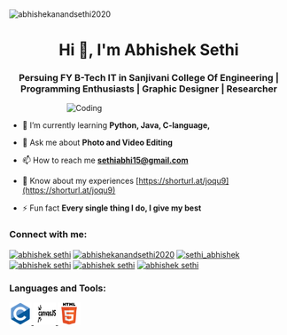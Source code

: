 <img align="center" src="https://cdn.wallpapersafari.com/98/10/5kmO9f.png" alt="abhishekanandsethi2020" height="300" width="4000" />
<h1 align="center">Hi 👋, I'm Abhishek Sethi</h1>
<h3 align="center">Persuing FY B-Tech IT in Sanjivani College Of Engineering | Programming Enthusiasts | Graphic Designer | Researcher</h3>
<img align="right" alt="Coding" width="400" src="https://camo.githubusercontent.com/c1dcb74cc1c1835b1d716f5051499a2814c683c806b15f04b0eba492863703e9/68747470733a2f2f63646e2e6472696262626c652e636f6d2f75736572732f3733303730332f73637265656e73686f74732f363538313234332f6176656e746f2e676966"><br>

- 🌱 I’m currently learning **Python, Java, C-language,**

- 💬 Ask me about **Photo and Video Editing**

- 📫 How to reach me **sethiabhi15@gmail.com**

- 📄 Know about my experiences [https://shorturl.at/joqu9](https://shorturl.at/joqu9)

- ⚡ Fun fact **Every single thing I do, I give my best**

<h3 align="left">Connect with me:</h3>
<p align="left">
<a href="https://linkedin.com/in/abhishek sethi" target="blank"><img align="center" src="https://raw.githubusercontent.com/rahuldkjain/github-profile-readme-generator/master/src/images/icons/Social/linked-in-alt.svg" alt="abhishek sethi" height="30" width="40" /></a>
<a href="https://instagram.com/abhishekanandsethi2020" target="blank"><img align="center" src="https://raw.githubusercontent.com/rahuldkjain/github-profile-readme-generator/master/src/images/icons/Social/instagram.svg" alt="abhishekanandsethi2020" height="30" width="40" /></a>
<a href="https://www.codechef.com/users/sethi_abhishek" target="blank"><img align="center" src="https://cdn.jsdelivr.net/npm/simple-icons@3.1.0/icons/codechef.svg" alt="sethi_abhishek" height="30" width="40" /></a>
<a href="https://www.hackerrank.com/abhishek sethi" target="blank"><img align="center" src="https://raw.githubusercontent.com/rahuldkjain/github-profile-readme-generator/master/src/images/icons/Social/hackerrank.svg" alt="abhishek sethi" height="30" width="40" /></a>
<a href="https://www.leetcode.com/abhishek sethi" target="blank"><img align="center" src="https://raw.githubusercontent.com/rahuldkjain/github-profile-readme-generator/master/src/images/icons/Social/leet-code.svg" alt="abhishek sethi" height="30" width="40" /></a>
<a href="https://www.hackerearth.com/abhishek sethi" target="blank"><img align="center" src="https://raw.githubusercontent.com/rahuldkjain/github-profile-readme-generator/master/src/images/icons/Social/hackerearth.svg" alt="abhishek sethi" height="30" width="40" /></a>
</p>

<h3 align="left">Languages and Tools:</h3>
<p align="left"> <a href="https://www.cprogramming.com/" target="_blank" rel="noreferrer"> <img src="https://raw.githubusercontent.com/devicons/devicon/master/icons/c/c-original.svg" alt="c" width="40" height="40"/> </a> <a href="https://canvasjs.com" target="_blank" rel="noreferrer"> <img src="https://raw.githubusercontent.com/Hardik0307/Hardik0307/master/assets/canvasjs-charts.svg" alt="canvasjs" width="40" height="40"/> </a> <a href="https://www.w3.org/html/" target="_blank" rel="noreferrer"> <img src="https://raw.githubusercontent.com/devicons/devicon/master/icons/html5/html5-original-wordmark.svg" alt="html5" width="40" height="40"/> </a> </p>

